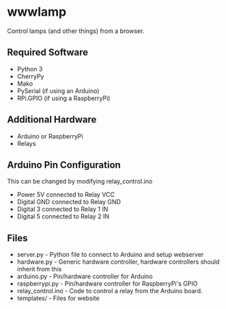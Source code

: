 wwwlamp
=======
Control lamps (and other things) from a browser.

Required Software
-----------------
- Python 3
- CherryPy
- Mako
- PySerial (if using an Arduino)
- RPi.GPIO (if using a RaspberryPi)

Additional Hardware
-------------------
- Arduino or RaspberryPi
- Relays

Arduino Pin Configuration
-------------------------
This can be changed by modifying relay_control.ino
- Power 5V connected to Relay VCC
- Digital GND connected to Relay GND
- Digital 3 connected to Relay 1 IN
- Digital 5 connected to Relay 2 IN

Files
-----
- server.py - Python file to connect to Arduino and setup webserver
- hardware.py - Generic hardware controller, hardware controllers should inherit from this
- arduino.py - Pin/hardware controller for Arduino
- raspberrypi.py - Pin/hardware controller for RaspberryPi's GPIO
- relay_control.ino - Code to control a relay from the Arduino board.
- templates/ - Files for website




